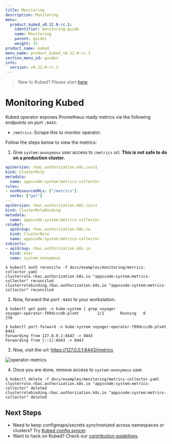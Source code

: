 ```yaml
---
title: Monitoring
description: Monitoring
menu:
  product_kubed_v0.12.0-rc.1:
    identifier: monitoring-guide
    name: Monitoring
    parent: guides
    weight: 35
product_name: kubed
menu_name: product_kubed_v0.12.0-rc.1
section_menu_id: guides
info:
  version: v0.12.0-rc.1
---
```


> New to Kubed? Please start [here](/products/kubed/v0.12.0-rc.1/concepts/README).

# Monitoring Kubed

Kubed operator exposes Prometheus ready metrics via the following endpoints on port `:8443`:

- `/metrics`: Scrape this to monitor operator.

Follow the steps below to view the metrics:

1. Give `system:anonymous` user access to `/metrics` url. **This is not safe to do on a production cluster.**

```yaml
apiVersion: rbac.authorization.k8s.io/v1
kind: ClusterRole
metadata:
  name: appscode:system:metrics-collector
rules:
- nonResourceURLs: ["/metrics"]
  verbs: ["get"]
---
apiVersion: rbac.authorization.k8s.io/v1
kind: ClusterRoleBinding
metadata:
  name: appscode:system:metrics-collector
roleRef:
  apiGroup: rbac.authorization.k8s.io
  kind: ClusterRole
  name: appscode:system:metrics-collector
subjects:
- apiGroup: rbac.authorization.k8s.io
  kind: User
  name: system:anonymous
```

```console
$ kubectl auth reconcile -f docs/examples/monitoring/metrics-collector.yaml
clusterrole.rbac.authorization.k8s.io "appscode:system:metrics-collector" reconciled
clusterrolebinding.rbac.authorization.k8s.io "appscode:system:metrics-collector" reconciled
```

2. Now, forward the port `:8443` to your workstation.

```
$ kubectl get pods -n kube-system | grep voyager
voyager-operator-f89dcccdb-plvmt        1/1       Running   0          27m

$ kubectl port-forward -n kube-system voyager-operator-f89dcccdb-plvmt 8443
Forwarding from 127.0.0.1:8443 -> 8443
Forwarding from [::1]:8443 -> 8443
```

3. Now, visit the url: https://127.0.0.1:8443/metrics

![operator-metrics](/products/kubed/v0.12.0-rc.1/images/monitoring/operator-metrics.png)

4. Once you are done, remove access to `system:anonymous` user.

```console
$ kubectl delete -f docs/examples/monitoring/metrics-collector.yaml
clusterrole.rbac.authorization.k8s.io "appscode:system:metrics-collector" deleted
clusterrolebinding.rbac.authorization.k8s.io "appscode:system:metrics-collector" deleted
```

## Next Steps
 - Need to keep configmaps/secrets synchronized across namespaces or clusters? Try [Kubed config syncer](/products/kubed/v0.12.0-rc.1/guides/config-syncer/).
 - Want to hack on Kubed? Check our [contribution guidelines](/products/kubed/v0.12.0-rc.1/CONTRIBUTING).
